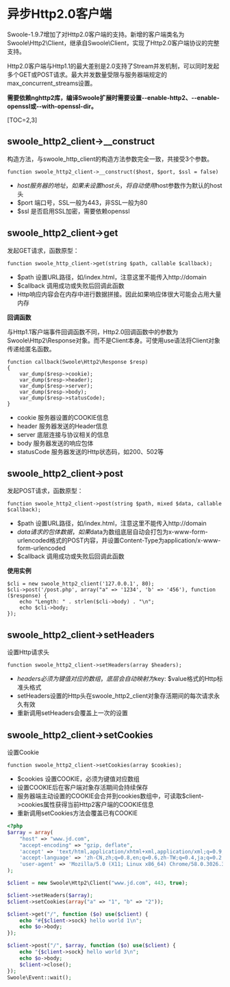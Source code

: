 # 异步Http2.0客户端

Swoole-1.9.7增加了对Http2.0客户端的支持。新增的客户端类名为Swoole\Http2\Client，继承自Swoole\Client，实现了Http2.0客户端协议的完整支持。

Http2.0客户端与Http1.1的最大差别是2.0支持了Stream并发机制，可以同时发起多个GET或POST请求。最大并发数量受限与服务器端规定的max_concurrent_streams设置。

**需要依赖nghttp2库，编译Swoole扩展时需要设置--enable-http2、--enable-openssl或--with-openssl-dir。**

[TOC=2,3]

## **swoole_http2_client->__construct**
构造方法，与swoole_http_client的构造方法参数完全一致，共接受3个参数。

~~~
function swoole_http2_client->__construct($host, $port, $ssl = false)

~~~
* $host 服务器的地址，如果未设置host头，将自动使用$host参数作为默认的host头
* $port 端口号，SSL一般为443，非SSL一般为80
* $ssl 是否启用SSL加密，需要依赖openssl

## **swoole_http2_client->get**
发起GET请求，函数原型：

~~~
function swoole_http_client->get(string $path, callable $callback);

~~~
* $path 设置URL路径，如/index.html，注意这里不能传入http://domain
* $callback 调用成功或失败后回调此函数
* Http响应内容会在内存中进行数据拼接。因此如果响应体很大可能会占用大量内存

**回调函数**

与Http1.1客户端事件回调函数不同，Http2.0回调函数中的参数为Swoole\Http2\Response对象。而不是Client本身。可使用use语法将Client对象传递给匿名函数。

~~~
function callback(Swoole\Http2\Response $resp)
{
    var_dump($resp->cookie);
    var_dump($resp->header);
    var_dump($resp->server);
    var_dump($resp->body);
    var_dump($resp->statusCode);
}
~~~

* cookie 服务器设置的COOKIE信息
* header 服务器发送的Header信息
* server 底层连接与协议相关的信息
* body 服务器发送的响应包体
* statusCode 服务器发送的Http状态码，如200、502等

## **swoole_http2_client->post**
发起POST请求，函数原型：

~~~
function swoole_http2_client->post(string $path, mixed $data, callable $callback);

~~~
* $path 设置URL路径，如/index.html，注意这里不能传入http://domain
* $data 请求的包体数据，如果$data为数组底层自动会打包为x-www-form-urlencoded格式的POST内容，并设置Content-Type为application/x-www-form-urlencoded
* $callback 调用成功或失败后回调此函数

**使用实例**
```
$cli = new swoole_http2_client('127.0.0.1', 80); 
$cli->post('/post.php', array("a" => '1234', 'b' => '456'), function ($response) {
    echo "Length: " . strlen($cli->body) . "\n";
    echo $cli->body;
});
```
## **swoole_http2_client->setHeaders**
设置Http请求头

~~~
function swoole_http2_client->setHeaders(array $headers);

~~~
* $headers必须为键值对应的数组，底层会自动映射为$key: $value格式的Http标准头格式
* setHeaders设置的Http头在swoole_http2_client对象存活期间的每次请求永久有效
* 重新调用setHeaders会覆盖上一次的设置

## **swoole_http2_client->setCookies**
设置Cookie 

~~~
function swoole_http2_client->setCookies(array $cookies);

~~~
* $cookies 设置COOKIE，必须为键值对应数组
* 设置COOKIE后在客户端对象存活期间会持续保存
* 服务器端主动设置的COOKIE会合并到cookies数组中，可读取$client->cookies属性获得当前Http2客户端的COOKIE信息
* 重新调用setCookies方法会覆盖已有COOKIE

```php
<?php
$array = array(
    "host" => "www.jd.com",
    "accept-encoding" => "gzip, deflate",
    'accept' => 'text/html,application/xhtml+xml,application/xml;q=0.9,image/webp,*/*;q=0.8',
    'accept-language' => 'zh-CN,zh;q=0.8,en;q=0.6,zh-TW;q=0.4,ja;q=0.2',
    'user-agent' => 'Mozilla/5.0 (X11; Linux x86_64) Chrome/58.0.3026.3 Safari/537.36',
);

$client = new Swoole\Http2\Client("www.jd.com", 443, true);

$client->setHeaders($array);
$client->setCookies(array("a" => "1", "b" => "2"));

$client->get("/", function ($o) use($client) {
    echo "#{$client->sock} hello world 1\n";
    echo $o->body;
});

$client->post("/", $array, function ($o) use($client) {
    echo "{$client->sock} hello world 3\n";
    echo $o->body;
    $client->close();
});
Swoole\Event::wait();